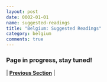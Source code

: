 ```yaml
---
layout: post
date: 0002-01-01
name: suggested-readings
title: "Belgium: Suggested Readings"
category: belgium
comments: true
---
```


### Page in progress, stay tuned!


| **[Previous Section]( https://neo-project.github.io/global-blockchain-compliance-hub//belgium/belgium-nullify-smart-contracts.html)** |

